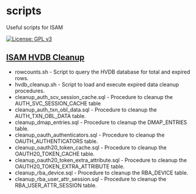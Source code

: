 # scripts
Useful scripts for ISAM

[![License: GPL v3](https://img.shields.io/badge/License-GPLv3-blue.svg)](https://www.gnu.org/licenses/gpl-3.0)
## [ISAM HVDB Cleanup](https://techlink.microknight.com/2020/08/29/isam-hvdb-cleanup)
* rowcounts.sh - Script to query the HVDB database for total and expired rows.
* hvdb_cleanup.sh - Script to load and execute expired data cleanup procedures.
* cleanup_auth_scv_session_cache.sql - Procedure to cleanup the AUTH_SVC_SESSION_CACHE table
* cleanup_auth_txn_obl_data.sql - Procedure to cleanup the AUTH_TXN_OBL_DATA table.
* cleanup_dmap_entries.sql - Procedure to cleanup the DMAP_ENTRIES table.
* cleanup_oauth_authenticators.sql - Procedure to cleanup the OAUTH_AUTHENTICATORS table.
* cleanup_oauth20_token_cache.sql - Procedure to cleanup the OAUTH20_TOKEN_CACHE table.
* cleanup_oauth20_token_extra_attribute.sql - Procedure to cleanup the OAUTH20_TOKEN_EXTRA_ATTRIBUTE table.
* cleanup_rba_device.sql - Procedure to cleanup the RBA_DEVICE table.
* cleanup_rba_user_attr_session.sql - Procedure to cleanup the RBA_USER_ATTR_SESSION table.
